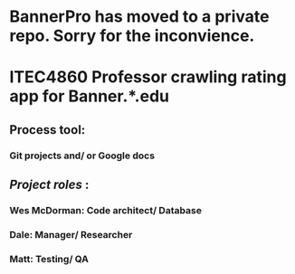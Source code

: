 # BannerPro has moved to a private repo. Sorry for the inconvience. 

# ITEC4860 Professor crawling rating app for Banner.*.edu
## Process tool:
### Git projects and/ or Google docs
## _Project roles_ :
### Wes McDorman: Code architect/ Database
### Dale: Manager/ Researcher
### Matt: Testing/ QA
